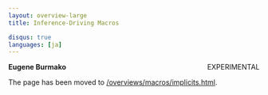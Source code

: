 ```yaml
---
layout: overview-large
title: Inference-Driving Macros

disqus: true
languages: [ja]
---
```

<span class="label important" style="float: right;">EXPERIMENTAL</span>

**Eugene Burmako**

The page has been moved to [/overviews/macros/implicits.html](/overviews/macros/implicits.html).
